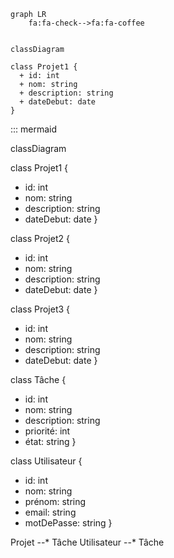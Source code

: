 
```mermaid
graph LR
    fa:fa-check-->fa:fa-coffee
```

```mermaid

classDiagram

class Projet1 {
  + id: int
  + nom: string
  + description: string
  + dateDebut: date
}

```

::: mermaid

classDiagram

class Projet1 {
  + id: int
  + nom: string
  + description: string
  + dateDebut: date
}

class Projet2 {
  + id: int
  + nom: string
  + description: string
  + dateDebut: date
}

class Projet3 {
  + id: int
  + nom: string
  + description: string
  + dateDebut: date
}

class Tâche {
  + id: int
  + nom: string
  + description: string
  + priorité: int
  + état: string
}

class Utilisateur {
  + id: int
  + nom: string
  + prénom: string
  + email: string
  + motDePasse: string
}

Projet --* Tâche
Utilisateur --* Tâche

```

